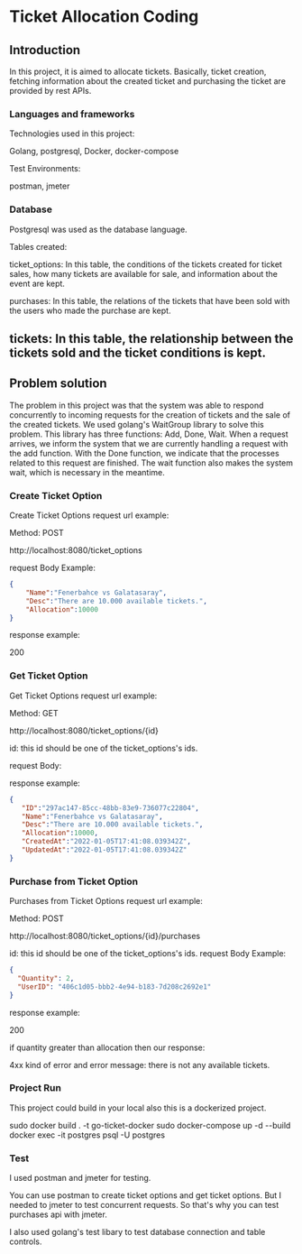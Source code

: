# Ticket Allocation Coding

## Introduction

In this project, it is aimed to allocate tickets. Basically, ticket creation, fetching information about the created ticket and purchasing the ticket are provided by rest APIs.



### Languages and frameworks

Technologies used in this project:

Golang,
postgresql,
Docker,
docker-compose

Test Environments:

postman,
jmeter

### Database

Postgresql was used as the database language.

Tables created:

ticket_options: In this table, the conditions of the tickets created for ticket sales, how many tickets are available for sale, and information about the event are kept.

purchases: In this table, the relations of the tickets that have been sold with the users who made the purchase are kept.

tickets: In this table, the relationship between the tickets sold and the ticket conditions is kept.
---

## Problem solution

The problem in this project was that the system was able to respond concurrently to incoming requests for the creation of tickets and the sale of the created tickets. We used golang's WaitGroup library to solve this problem. This library has three functions: Add, Done, Wait. When a request arrives, we inform the system that we are currently handling a request with the add function. With the Done function, we indicate that the processes related to this request are finished. The wait function also makes the system wait, which is necessary in the meantime.

### Create Ticket Option

Create Ticket Options request url example:

Method: POST

 http://localhost:8080/ticket_options
 
 request Body Example:
 ```json
 {
     "Name":"Fenerbahce vs Galatasaray",
     "Desc":"There are 10.000 available tickets.",
     "Allocation":10000
 }
 ```
 response example:
 
 200

### Get Ticket Option

Get Ticket Options request url example:

 Method: GET
 
  http://localhost:8080/ticket_options/{id}
  
   id: this id should be one of the ticket_options's ids. 

  request Body: 
  
  response example:
  
 ```json
 {
    "ID":"297ac147-85cc-48bb-83e9-736077c22804",
    "Name":"Fenerbahce vs Galatasaray",
    "Desc":"There are 10.000 available tickets.",
    "Allocation":10000,
    "CreatedAt":"2022-01-05T17:41:08.039342Z",
    "UpdatedAt":"2022-01-05T17:41:08.039342Z"
}
  ```



### Purchase from Ticket Option


Purchases from Ticket Options request url example:

Method: POST

 http://localhost:8080/ticket_options/{id}/purchases
 
 id: this id should be one of the ticket_options's ids. 
 request Body Example:
 ```json
 {
   "Quantity": 2,
   "UserID": "406c1d05-bbb2-4e94-b183-7d208c2692e1"
 }
 ```
 response example:
 
 200
 
 if quantity greater than allocation then our response:
 
 4xx kind of error and error message: there is not any available tickets.
 
 ### Project Run
 
 This project could build in your local also this is a dockerized project.
 
 sudo docker build . -t go-ticket-docker
 sudo docker-compose up -d --build
 docker exec -it postgres psql -U postgres

### Test

I used postman and jmeter for testing.

You can use postman to create ticket options and get ticket options. But I needed to jmeter to test concurrent requests.
So that's why you can test purchases api with jmeter.

I also used golang's test libary to test database connection and table controls.


